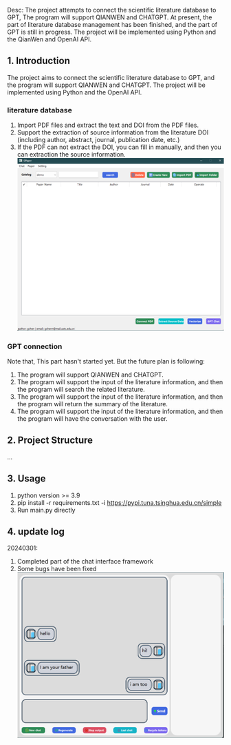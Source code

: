 Desc: The project attempts to connect the scientific literature database to GPT, The program will support QIANWEN and CHATGPT. At present, the part of literature database management has been finished, and the part of GPT is still in progress. The project will be implemented using Python and the QianWen and OpenAI API.

## 1. Introduction

The project aims to connect the scientific literature database to GPT, and the program will support QIANWEN and CHATGPT. The project will be implemented using Python and the OpenAI API.

### literature database
1. Import PDF files and extract the text and DOI from the PDF files.
2. Support the extraction of source information from the literature DOI (including author, abstract, journal, publication date, etc.)
3. If the PDF can not extract the DOI, you can fill in manually, and then you can extraction the source information.
![paperWidgetDemo](./images/paperWidgetDemo.png "paperWidgetDemo")

### GPT connection
Note that, This part hasn't started yet. But the future plan is following:
1. The program will support QIANWEN and CHATGPT.
2. The program will support the input of the literature information, and then the program will search the related literature.
3. The program will support the input of the literature information, and then the program will return the summary of the literature.
4. The program will support the input of the literature information, and then the program will have the conversation with the user.

## 2. Project Structure
...

## 3. Usage
1. python version >= 3.9
2. pip install -r requirements.txt -i https://pypi.tuna.tsinghua.edu.cn/simple
3. Run main.py directly

## 4. update log
20240301: 
1. Completed part of the chat interface framework
2. Some bugs have been fixed
![chatWidgetDemo](./images/chatWidgetDemo.png "chatWidgetDemo")